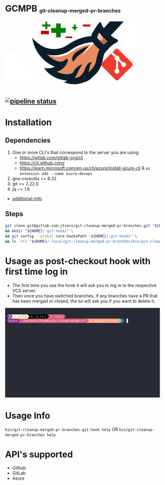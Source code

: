 

# GCMPB <sub><sup><sub>git-cleanup-merged-pr-branches</sub></sup></sub>
![broom](./web/broom-logo-wide.jpg)

[![pipeline status](https://gitlab.com/jtzero/git-cleanup-merged-pr-branches/badges/main/pipeline.svg)](https://gitlab.com/jtzero/git-cleanup-merged-pr-branches/pipelines?scope=all&page=1&ref=main)
---

# Installation
  ## Dependencies
  1. One or more CLI's that correspond to the server you are using:
      - https://gitlab.com/gitlab-org/cli
      - https://cli.github.com/
      - https://learn.microsoft.com/en-us/cli/azure/install-azure-cli & `az extension add --name azure-devops`
  1. gnu-coreutils >= 8.32
  1. git >= 2.22.0
  1. jq ~> 1.6
  - [additional-info](./DEPENDENCIES.md)

  ## Steps
  ```bash
  git clone git@gitlab.com:jtzero/git-cleanup-merged-pr-branches.git "${HOME}/.local/git-cleanup-merged-pr-branches" --branch stable \
  && mkdir "${HOME}/.git-hooks" \
  && git config --global core.hooksPath "${HOME}/.git-hooks" \
  && ln -nfs "${HOME}/.local/git-cleanup-merged-pr-branches/bin/git-cleanup-merged-pr-branches-git-hook" "${HOME}/.git-hooks/post-checkout"
  ```

# Usage as post-checkout hook with first time log in
- The first time you use the hook it will ask you to log in to the respective VCS server.
- Then once you have switched branches, if any branches have a PR that has been merged or closed, the tui will ask you if you want to delete it.

![first time use](./web/first-time.gif)

# Usage Info
  `bin/git-cleanup-merged-pr-branches-git-hook help` OR `bin/git-cleanup-merged-pr-branches help`

# API's supported
 - Github
 - GitLab
 - Azure
